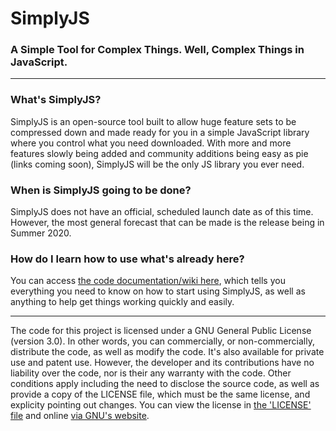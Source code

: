 # SimplyJS
### A Simple Tool for Complex Things. Well, Complex Things in JavaScript.
---

### What's SimplyJS?
SimplyJS is an open-source tool built to allow huge feature sets to be compressed down and made ready for you in a simple JavaScript library where you control what you need downloaded. With more and more features slowly being added and community additions being easy as pie (links coming soon), SimplyJS will be the only JS library you ever need.

### When is SimplyJS going to be done?
SimplyJS does not have an official, scheduled launch date as of this time. However, the most general forecast that can be made is the release being in Summer 2020.

### How do I learn how to use what's already here?
You can access [the code documentation/wiki here](https://github.com/doamatto/Simply.JS/wiki), which tells you everything you need to know on how to start using SimplyJS, as well as anything to help get things working quickly and easily.

---

The code for this project is licensed under a GNU General Public License (version 3.0). In other words, you can commercially, or non-commercially, distribute the code, as well as modify the code. It's also available for private use and patent use. However, the developer and its contributions have no liability over the code, nor is their any warranty with the code. Other conditions apply including the need to disclose the source code, as well as provide a copy of the LICENSE file, which must be the same license, and explicity pointing out changes. You can view the license in [the 'LICENSE' file](LICENSE) and online [via GNU's website](https://www.gnu.org/licenses/gpl-3.0.txt).
